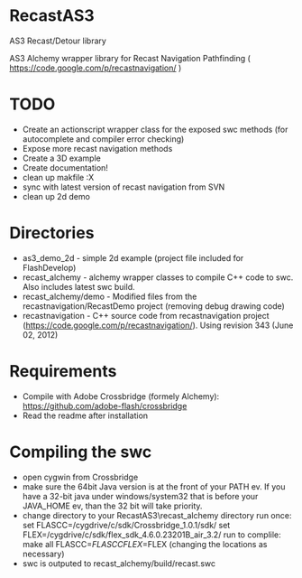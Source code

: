 RecastAS3
=========

AS3 Recast/Detour library

AS3 Alchemy wrapper library for Recast Navigation Pathfinding ( https://code.google.com/p/recastnavigation/ )

TODO
======
- Create an actionscript wrapper class for the exposed swc methods (for autocomplete and compiler error checking)
- Expose more recast navigation methods
- Create a 3D example
- Create documentation!
- clean up makfile :X
- sync with latest version of recast navigation from SVN
- clean up 2d demo

Directories
============
- as3_demo_2d 		- simple 2d example (project file included for FlashDevelop)
- recast_alchemy 		- alchemy wrapper classes to compile C++ code to swc. Also includes latest swc build.
- recast_alchemy/demo - Modified files from the recastnavigation/RecastDemo project (removing debug drawing code)
- recastnavigation 	- C++ source code from recastnavigation project (https://code.google.com/p/recastnavigation/). Using revision 343 (June 02, 2012)

Requirements
============
- Compile with Adobe Crossbridge (formely Alchemy): https://github.com/adobe-flash/crossbridge
- Read the readme after installation

Compiling the swc
==================
- open cygwin from Crossbridge
- make sure the 64bit Java version is at the front of your PATH ev. If you have a 32-bit java under windows/system32 that is before your JAVA_HOME ev, than the 32 bit will take priority.
- change directory to your RecastAS3\recast_alchemy directory
run once:
set FLASCC=/cygdrive/c/sdk/Crossbridge_1.0.1/sdk/
set FLEX=/cygdrive/c/sdk/flex_sdk_4.6.0.23201B_air_3.2/
run to complile:
make all FLASCC=$FLASCC FLEX=$FLEX
	(changing the locations as necessary)
- swc is outputed to recast_alchemy/build/recast.swc